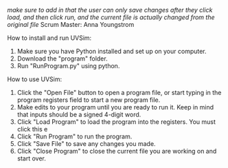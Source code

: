 *make sure to add in that the user can only save changes after they click load, and then click run, and the current file is actually changed from the original file*
Scrum Master: Anna Youngstrom

How to install and run UVSim:
1. Make sure you have Python installed and set up on your computer.
2. Download the "program" folder.
3. Run "RunProgram.py" using python.

How to use UVSim:
1. Click the "Open File" button to open a program file, or start typing in the program registers field to start a new program file.
2. Make edits to your program until you are ready to run it. Keep in mind that inputs should be a signed 4-digit word.
3. Click "Load Program" to load the program into the registers. You must click this e
4. Click "Run Program" to run the program.
5. Click "Save File" to save any changes you made.
6. Click "Close Program" to close the current file you are working on and start over.
